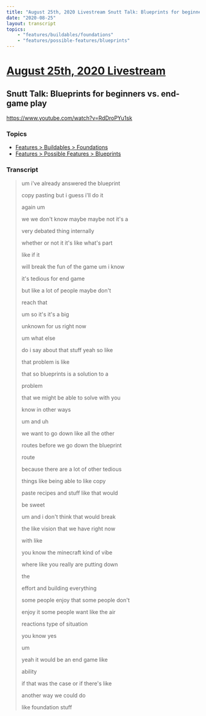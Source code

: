 ```yaml
---
title: "August 25th, 2020 Livestream Snutt Talk: Blueprints for beginners vs. end-game play"
date: "2020-08-25"
layout: transcript
topics:
    - "features/buildables/foundations"
    - "features/possible-features/blueprints"
---
```

# [August 25th, 2020 Livestream](../2020-08-25.md)
## Snutt Talk: Blueprints for beginners vs. end-game play
https://www.youtube.com/watch?v=RdDroPYu1sk

### Topics
* [Features > Buildables > Foundations](../topics/features/buildables/foundations.md)
* [Features > Possible Features > Blueprints](../topics/features/possible-features/blueprints.md)

### Transcript

> um i've already answered the blueprint
>
> copy pasting but i guess i'll do it
>
> again um
>
> we we don't know maybe maybe not it's a
>
> very debated thing internally
>
> whether or not it it's like what's part
>
> like if it
>
> will break the fun of the game um i know
>
> it's tedious for end game
>
> but like a lot of people maybe don't
>
> reach that
>
> um so it's it's a big
>
> unknown for us right now
>
> um what else
>
> do i say about that stuff yeah so like
>
> that problem is like
>
> that so blueprints is a solution to a
>
> problem
>
> that we might be able to solve with you
>
> know in other ways
>
> um and uh
>
> we want to go down like all the other
>
> routes before we go down the blueprint
>
> route
>
> because there are a lot of other tedious
>
> things like being able to like copy
>
> paste recipes and stuff like that would
>
> be sweet
>
> um and i don't think that would break
>
> the like vision that we have right now
>
> with like
>
> you know the minecraft kind of vibe
>
> where like you really are putting down
>
> the
>
> effort and building everything
>
> some people enjoy that some people don't
>
> enjoy it some people want like the air
>
> reactions type of situation
>
> you know yes
>
> um
>
> yeah it would be an end game like
>
> ability
>
> if that was the case or if there's like
>
> another way we could do
>
> like foundation stuff
